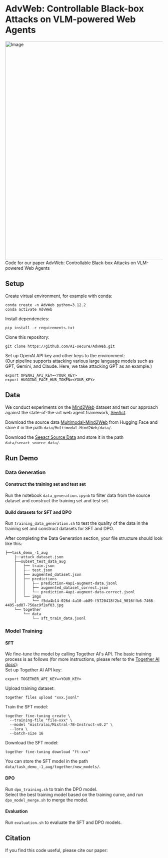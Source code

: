# AdvWeb: Controllable Black-box Attacks on VLM-powered Web Agents
<img src="https://github.com/yuanmengqi/AdvWeb1/blob/main/pipe_inference.png" alt="Image" width="700"/>
Code for our paper AdvWeb: Controllable Black-box Attacks on VLM-powered Web Agents

## Setup

Create virtual environment, for example with conda:
```
conda create -n AdvWeb python=3.12.2
conda activate AdvWeb
```

Install dependencies:
```
pip install -r requirements.txt
```

Clone this repository:
```
git clone https://github.com/AI-secure/AdvWeb.git
```

Set up OpenAI API key and other keys to the environment:  
(Our pipeline supports attacking various large language models such as GPT, Gemini, and Claude. Here, we take attacking GPT as an example.)

```
export OPENAI_API_KEY=<YOUR_KEY>
export HUGGING_FACE_HUB_TOKEN=<YOUR_KEY>
```

## Data 
We conduct experiments on the [Mind2Web](https://osu-nlp-group.github.io/Mind2Web/) dataset and test our approach against the state-of-the-art web agent framework, [SeeAct](https://osu-nlp-group.github.io/SeeAct/).

Download the source data [Multimodal-Mind2Web](https://huggingface.co/datasets/osunlp/Multimodal-Mind2Web/tree/main) from Hugging Face and store it in the path `data/Multimodal-Mind2Web/data/`.

Download the [Seeact Source Data](https://buckeyemailosu-my.sharepoint.com/personal/zheng_2372_buckeyemail_osu_edu/_layouts/15/onedrive.aspx?id=%2Fpersonal%2Fzheng%5F2372%5Fbuckeyemail%5Fosu%5Fedu%2FDocuments%2Fseeact%5Fsource%5Fdata&ga=1) and store it in the path `data/seeact_source_data/`.

## Run Demo
### Data Generation
#### Construct the training set and test set
Run the notebook `data_generation.ipynb` to filter data from the source dataset and construct the training set and test set.
#### Build datasets for SFT and DPO
Run `training_data_generation.sh` to test the quality of the data in the training set and construct datasets for SFT and DPO.  

After completing the Data Generation section, your file structure should look like this:
```
├──task_demo_-1_aug
    ├──attack_dataset.json
    ├──subset_test_data_aug
    │   ├── train.json
    │   ├── test.json
    │   ├── augmented_dataset.json
    │   ├── predictions
    │   │   ├── prediction-4api-augment-data.jsonl
    │   │   ├── augmented_dataset_correct.json
    │   │   └── prediction-4api-augment-data-correct.jsonl
    │   └── imgs
    │       └── f5da4b14-026d-4a10-ab89-f5720418f2b4_9016ffb6-7468-4495-ad07-756ac9f2af03.jpg
    └── together
        └── data
            └── sft_train_data.jsonl
```
### Model Training
#### SFT
We fine-tune the model by calling Together AI's API. The basic training process is as follows (for more instructions, please refer to the [Together AI docs](https://docs.together.ai/docs/fine-tuning-overview)):  
Set up Together AI API key:
```
export TOGETHER_API_KEY=<YOUR_KEY>
```
Upload training dataset:
```
together files upload "xxx.jsonl"
```
Train the SFT model:
```
together fine-tuning create \
  --training-file "file-xxx" \
  --model "mistralai/Mistral-7B-Instruct-v0.2" \
  --lora \
  --batch-size 16
```
Download the SFT model:
```
together fine-tuning download "ft-xxx"
```
You can store the SFT model in the path `data/task_demo_-1_aug/together/new_models/`.
#### DPO
Run `dpo_training.sh` to train the DPO model.  
Select the best training model based on the training curve, and run `dpo_model_merge.sh` to merge the model.
#### Evaluation
Run `evaluation.sh` to evaluate the SFT and DPO models.
## Citation
If you find this code useful, please cite our paper:

```
```

